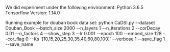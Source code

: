 We did experiment under the following environment:
Python 3.6.5
Tensorflow Version: 1.14.0

Running example for douban book data set:
python CaDSI.py --dataset Douban_Book --batch_size 2000 --n_layers 1 --n_iterations 2 --corDecay 0.01 --n_factors 4 --show_step 3 --lr 0.001 --epoch 100 --embed_size 128 --cor_flag 0  --Ks '[10,15,20,25,30,35,40,60,80,100]' --verbose 1 --save_flag 1 --save_name
